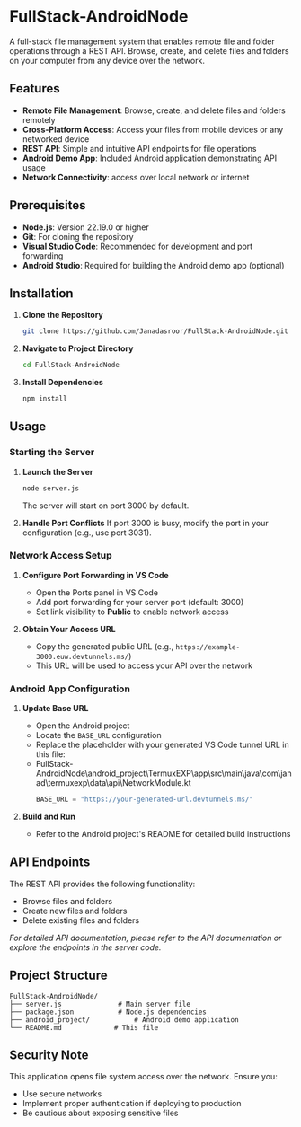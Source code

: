 # FullStack-AndroidNode

A full-stack file management system that enables remote file and folder operations through a REST API. Browse, create, and delete files and folders on your computer from any device over the network.

## Features

- **Remote File Management**: Browse, create, and delete files and folders remotely
- **Cross-Platform Access**: Access your files from mobile devices or any networked device
- **REST API**: Simple and intuitive API endpoints for file operations
- **Android Demo App**: Included Android application demonstrating API usage
- **Network Connectivity**:  access over local network or internet

## Prerequisites

- **Node.js**: Version 22.19.0 or higher
- **Git**: For cloning the repository
- **Visual Studio Code**: Recommended for development and port forwarding
- **Android Studio**: Required for building the Android demo app (optional)

## Installation

1. **Clone the Repository**
   ```bash
   git clone https://github.com/Janadasroor/FullStack-AndroidNode.git
   ```
  
2. **Navigate to Project Directory**
   ```bash
   cd FullStack-AndroidNode
   ```

3. **Install Dependencies**
   ```bash
   npm install
   ```

## Usage

### Starting the Server

1. **Launch the Server**
   ```bash & cmd
   node server.js
   ```
   The server will start on port 3000 by default.

2. **Handle Port Conflicts**
   If port 3000 is busy, modify the port in your configuration (e.g., use port 3031).

### Network Access Setup

1. **Configure Port Forwarding in VS Code**
   - Open the Ports panel in VS Code
   - Add port forwarding for your server port (default: 3000)
   - Set link visibility to **Public** to enable network access

2. **Obtain Your Access URL**
   - Copy the generated public URL (e.g., `https://example-3000.euw.devtunnels.ms/`)
   - This URL will be used to access your API over the network

### Android App Configuration

1. **Update Base URL**
   - Open the Android project
   - Locate the `BASE_URL` configuration
   - Replace the placeholder with your generated VS Code tunnel URL in this file:
   - FullStack-AndroidNode\android_project\TermuxEXP\app\src\main\java\com\janad\termuxexp\data\api\NetworkModule.kt
     ```Kotlin
     BASE_URL = "https://your-generated-url.devtunnels.ms/"
     ```

2. **Build and Run**
   - Refer to the Android project's README for detailed build instructions

## API Endpoints

The REST API provides the following functionality:
- Browse files and folders
- Create new files and folders
- Delete existing files and folders

*For detailed API documentation, please refer to the API documentation or explore the endpoints in the server code.*

## Project Structure

```
FullStack-AndroidNode/
├── server.js              # Main server file
├── package.json           # Node.js dependencies
├── android_project/           # Android demo application
└── README.md             # This file
```



## Security Note

This application opens file system access over the network. Ensure you:
- Use secure networks
- Implement proper authentication if deploying to production
- Be cautious about exposing sensitive files


